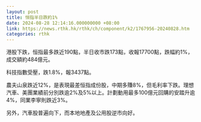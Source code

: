 ```yaml
---
layout: post
title: 恒指半日跌約1%
date: 2024-08-28 12:14:16.000000000 +08:00
link: https://news.rthk.hk/rthk/ch/component/k2/1767956-20240828.htm
categories: rthk
---
```


港股下跌，恒指最多跌近190點，半日收市跌173點，收報17700點，跌幅約1%，成交額約484億元。

科技指數受壓，跌1.8%，報3437點。

農夫山泉跌近12%，是表現最差恒指成份股，中期多賺8%，但毛利率下跌。理想汽車、美團業績前分別跌逾2%及5%以上。計劃動用最多100億元回購的安踏升逾4%，同業李寧則跌近3%。

另外，汽車股普遍向下，而本地地產及公用股逆市向好。
